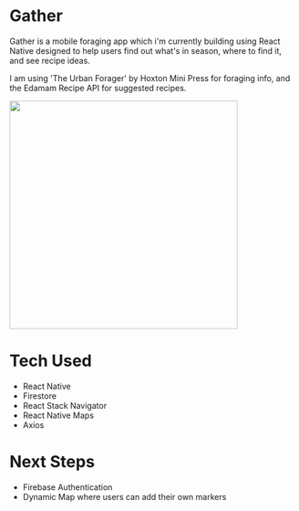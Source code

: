 # Gather

Gather is a mobile foraging app which i'm currently building using React Native designed to help users find out what's in season, where to find it, and see recipe ideas.

I am using 'The Urban Forager' by Hoxton Mini Press for foraging info, and the Edamam Recipe API for suggested recipes.

<img src='https://user-images.githubusercontent.com/70201135/114994960-40d5c800-9e95-11eb-9edc-017c0e0e1d46.jpeg' width=400>

# Tech Used

- React Native
- Firestore
- React Stack Navigator
- React Native Maps
- Axios

# Next Steps

- Firebase Authentication
- Dynamic Map where users can add their own markers
